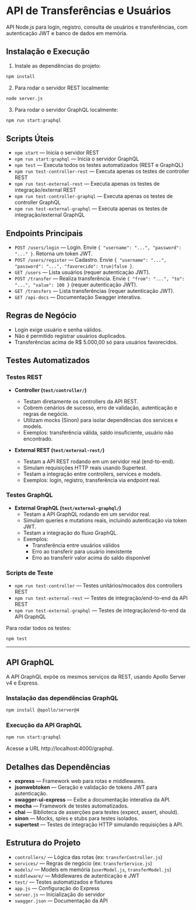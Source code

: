 # API de Transferências e Usuários

API Node.js para login, registro, consulta de usuários e transferências, com autenticação JWT e banco de dados em memória.

## Instalação e Execução

1. Instale as dependências do projeto:

```bash
npm install
```

2. Para rodar o servidor REST localmente:

```bash
node server.js
```

3. Para rodar o servidor GraphQL localmente:

```bash
npm run start:graphql
```

## Scripts Úteis

- `npm start` — Inicia o servidor REST
- `npm run start:graphql` — Inicia o servidor GraphQL
- `npm test` — Executa todos os testes automatizados (REST e GraphQL)
- `npm run test-controller-rest` — Executa apenas os testes de controller REST
- `npm run test-external-rest` — Executa apenas os testes de integração/external REST
- `npm run test-controller-graphql` — Executa apenas os testes de controller GraphQL
- `npm run test-external-graphql` — Executa apenas os testes de integração/external GraphQL

## Endpoints Principais

- `POST /users/login` — Login. Envie `{ "username": "...", "password": "..." }`. Retorna um token JWT.
- `POST /users/register` — Cadastro. Envie `{ "username": "...", "password": "...", "favorecido": true|false }`.
- `GET /users` — Lista usuários (requer autenticação JWT).
- `POST /transfer` — Realiza transferência. Envie `{ "from": "...", "to": "...", "value": 100 }` (requer autenticação JWT).
- `GET /transfers` — Lista transferências (requer autenticação JWT).
- `GET /api-docs` — Documentação Swagger interativa.

## Regras de Negócio

- Login exige usuário e senha válidos.
- Não é permitido registrar usuários duplicados.
- Transferências acima de R$ 5.000,00 só para usuários favorecidos.

## Testes Automatizados

### Testes REST

- **Controller (`test/controller/`)**

  - Testam diretamente os controllers da API REST.
  - Cobrem cenários de sucesso, erro de validação, autenticação e regras de negócio.
  - Utilizam mocks (Sinon) para isolar dependências dos services e models.
  - Exemplos: transferência válida, saldo insuficiente, usuário não encontrado.

- **External REST (`test/external-rest/`)**
  - Testam a API REST rodando em um servidor real (end-to-end).
  - Simulam requisições HTTP reais usando Supertest.
  - Testam a integração entre controllers, services e models.
  - Exemplos: login, registro, transferência via endpoint real.

### Testes GraphQL

- **External GraphQL (`test/external-graphql/`)**
  - Testam a API GraphQL rodando em um servidor real.
  - Simulam queries e mutations reais, incluindo autenticação via token JWT.
  - Testam a integração do fluxo GraphQL.
  - Exemplos:
    - Transferência entre usuários válidos
    - Erro ao transferir para usuário inexistente
    - Erro ao transferir valor acima do saldo disponível

### Scripts de Teste

- `npm run test-controller` — Testes unitários/mocados dos controllers REST
- `npm run test-external-rest` — Testes de integração/end-to-end da API REST
- `npm run test-external-graphql` — Testes de integração/end-to-end da API GraphQL

Para rodar todos os testes:

```bash
npm test
```

---

## API GraphQL

A API GraphQL expõe os mesmos serviços da REST, usando Apollo Server v4 e Express.

### Instalação das dependências GraphQL

```bash
npm install @apollo/server@4
```

### Execução da API GraphQL

```bash
npm run start:graphql
```

Acesse a URL http://localhost:4000/graphql.

## Detalhes das Dependências

- **express** — Framework web para rotas e middlewares.
- **jsonwebtoken** — Geração e validação de tokens JWT para autenticação.
- **swagger-ui-express** — Exibe a documentação interativa da API.
- **mocha** — Framework de testes automatizados.
- **chai** — Biblioteca de asserções para testes (expect, assert, should).
- **sinon** — Mocks, spies e stubs para testes isolados.
- **supertest** — Testes de integração HTTP simulando requisições à API.

## Estrutura do Projeto

- `controllers/` — Lógica das rotas (ex: `transferController.js`)
- `services/` — Regras de negócio (ex: `transferService.js`)
- `models/` — Models em memória (`userModel.js`, `transferModel.js`)
- `middleware/` — Middlewares de autenticação e JWT
- `test/` — Testes automatizados e fixtures
- `app.js` — Configuração do Express
- `server.js` — Inicialização do servidor
- `swagger.json` — Documentação da API